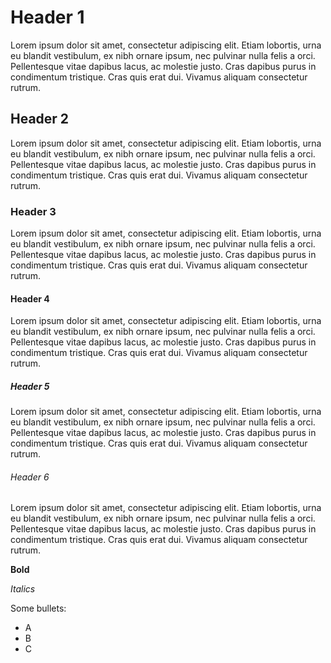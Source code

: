 # Header 1
Lorem ipsum dolor sit amet, consectetur adipiscing elit. Etiam lobortis, urna eu blandit vestibulum, ex nibh ornare ipsum, nec pulvinar nulla felis a orci. Pellentesque vitae dapibus lacus, ac molestie justo. Cras dapibus purus in condimentum tristique. Cras quis erat dui. Vivamus aliquam consectetur rutrum.

## Header 2
Lorem ipsum dolor sit amet, consectetur adipiscing elit. Etiam lobortis, urna eu blandit vestibulum, ex nibh ornare ipsum, nec pulvinar nulla felis a orci. Pellentesque vitae dapibus lacus, ac molestie justo. Cras dapibus purus in condimentum tristique. Cras quis erat dui. Vivamus aliquam consectetur rutrum.

### Header 3
Lorem ipsum dolor sit amet, consectetur adipiscing elit. Etiam lobortis, urna eu blandit vestibulum, ex nibh ornare ipsum, nec pulvinar nulla felis a orci. Pellentesque vitae dapibus lacus, ac molestie justo. Cras dapibus purus in condimentum tristique. Cras quis erat dui. Vivamus aliquam consectetur rutrum.

#### Header 4
Lorem ipsum dolor sit amet, consectetur adipiscing elit. Etiam lobortis, urna eu blandit vestibulum, ex nibh ornare ipsum, nec pulvinar nulla felis a orci. Pellentesque vitae dapibus lacus, ac molestie justo. Cras dapibus purus in condimentum tristique. Cras quis erat dui. Vivamus aliquam consectetur rutrum.

##### Header 5
Lorem ipsum dolor sit amet, consectetur adipiscing elit. Etiam lobortis, urna eu blandit vestibulum, ex nibh ornare ipsum, nec pulvinar nulla felis a orci. Pellentesque vitae dapibus lacus, ac molestie justo. Cras dapibus purus in condimentum tristique. Cras quis erat dui. Vivamus aliquam consectetur rutrum.

###### Header 6
Lorem ipsum dolor sit amet, consectetur adipiscing elit. Etiam lobortis, urna eu blandit vestibulum, ex nibh ornare ipsum, nec pulvinar nulla felis a orci. Pellentesque vitae dapibus lacus, ac molestie justo. Cras dapibus purus in condimentum tristique. Cras quis erat dui. Vivamus aliquam consectetur rutrum.

**Bold**

*Italics*

Some bullets:

- A
- B
- C